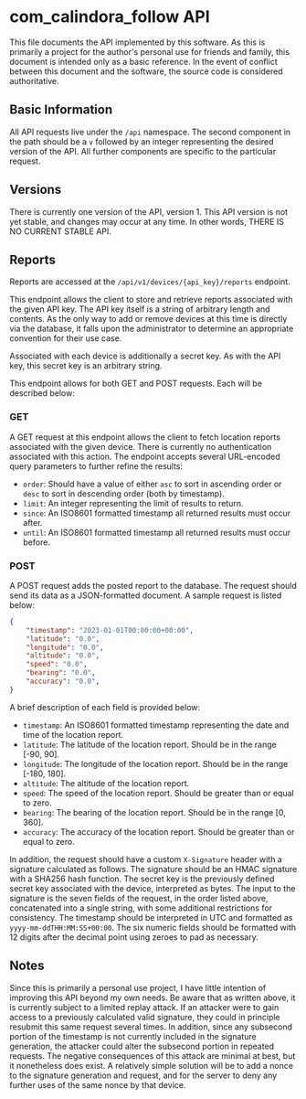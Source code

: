 # com_calindora_follow API

This file documents the API implemented by this software. As this is primarily
a project for the author's personal use for friends and family, this document is
intended only as a basic reference. In the event of conflict between this
document and the software, the source code is considered authoritative.

## Basic Information

All API requests live under the `/api` namespace. The second component in the
path should be a `v` followed by an integer representing the desired version of
the API. All further components are specific to the particular request.

## Versions

There is currently one version of the API, version 1. This API version is not
yet stable, and changes may occur at any time. In other words, THERE IS NO
CURRENT STABLE API.

## Reports

Reports are accessed at the `/api/v1/devices/{api_key}/reports` endpoint.

This endpoint allows the client to store and retrieve reports associated with
the given API key. The API key itself is a string of arbitrary length and
contents. As the only way to add or remove devices at this time is directly via
the database, it falls upon the administrator to determine an appropriate
convention for their use case.

Associated with each device is additionally a secret key. As with the API key,
this secret key is an arbitrary string.

This endpoint allows for both GET and POST requests. Each will be described below:

### GET

A GET request at this endpoint allows the client to fetch location reports
associated with the given device. There is currently no authentication
associated with this action. The endpoint accepts several URL-encoded query
parameters to further refine the results:

* `order`: Should have a value of either `asc` to sort in ascending order or
           `desc` to sort in descending order (both by timestamp).
* `limit`: An integer representing the limit of results to return.
* `since`: An ISO8601 formatted timestamp all returned results must occur after.
* `until`: An ISO8601 formatted timestamp all returned results must occur before.

### POST

A POST request adds the posted report to the database. The request should send
its data as a JSON-formatted document. A sample request is listed below:

```json
{
    "timestamp": "2023-01-01T00:00:00+00:00",
    "latitude": "0.0",
    "longitude": "0.0",
    "altitude": "0.0",
    "speed": "0.0",
    "bearing": "0.0",
    "accuracy": "0.0",
}
```

A brief description of each field is provided below:

* `timestamp`: An ISO8601 formatted timestamp representing the date and time of
               the location report.
* `latitude`: The latitude of the location report. Should be in the range [-90, 90].
* `longitude`: The longitude of the location report. Should be in the range
               [-180, 180].
* `altitude`: The altitude of the location report.
* `speed`: The speed of the location report. Should be greater than or equal to zero.
* `bearing`: The bearing of the location report. Should be in the range [0, 360].
* `accuracy`: The accuracy of the location report. Should be greater than or
              equal to zero.

In addition, the request should have a custom `X-Signature` header with a
signature calculated as follows. The signature should be an HMAC signature with
a SHA256 hash function. The secret key is the previously defined secret key
associated with the device, interpreted as bytes. The input to the signature is
the seven fields of the request, in the order listed above, concatenated into a
single string, with some additional restrictions for consistency. The timestamp
should be interpreted in UTC and formatted as `yyyy-mm-ddTHH:MM:SS+00:00`. The
six numeric fields should be formatted with 12 digits after the decimal point
using zeroes to pad as necessary.

## Notes

Since this is primarily a personal use project, I have little intention of
improving this API beyond my own needs. Be aware that as written above, it is
currently subject to a limited replay attack. If an attacker were to gain access
to a previously calculated valid signature, they could in principle resubmit
this same request several times. In addition, since any subsecond portion of the
timestamp is not currently included in the signature generation, the attacker
could alter the subsecond portion in repeated requests. The negative
consequences of this attack are minimal at best, but it nonetheless does exist.
A relatively simple solution will be to add a nonce to the signature generation
and request, and for the server to deny any further uses of the same nonce by
that device.
